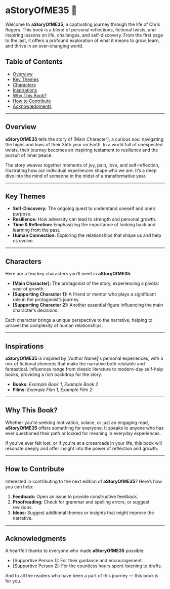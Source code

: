# aStoryOfME35 📖

Welcome to **aStoryOfME35**, a captivating journey through the life of Chris Rogers. This book is a blend of personal reflections, fictional twists, and inspiring lessons on life, challenges, and self-discovery. From the first page to the last, it offers a profound exploration of what it means to grow, learn, and thrive in an ever-changing world.

## Table of Contents

- [Overview](#overview)
- [Key Themes](#key-themes)
- [Characters](#characters)
- [Inspirations](#inspirations)
- [Why This Book?](#why-this-book)
- [How to Contribute](#how-to-contribute)
- [Acknowledgments](#acknowledgments)

---

## Overview

**aStoryOfME35** tells the story of [Main Character], a curious soul navigating the highs and lows of their 35th year on Earth. In a world full of unexpected twists, their journey becomes an inspiring testament to resilience and the pursuit of inner peace.

The story weaves together moments of joy, pain, love, and self-reflection, illustrating how our individual experiences shape who we are. It’s a deep dive into the mind of someone in the midst of a transformative year.

---

## Key Themes

- **Self-Discovery:** The ongoing quest to understand oneself and one’s purpose.
- **Resilience:** How adversity can lead to strength and personal growth.
- **Time & Reflection:** Emphasizing the importance of looking back and learning from the past.
- **Human Connection:** Exploring the relationships that shape us and help us evolve.

---

## Characters

Here are a few key characters you’ll meet in **aStoryOfME35**:

- **[Main Character]:** The protagonist of the story, experiencing a pivotal year of growth.
- **[Supporting Character 1]:** A friend or mentor who plays a significant role in the protagonist’s journey.
- **[Supporting Character 2]:** Another essential figure influencing the main character’s decisions.
  
Each character brings a unique perspective to the narrative, helping to unravel the complexity of human relationships.

---

## Inspirations

**aStoryOfME35** is inspired by [Author Name]'s personal experiences, with a mix of fictional elements that make the narrative both relatable and fantastical. Influences range from classic literature to modern-day self-help books, providing a rich backdrop for the story.

- **Books:** *Example Book 1*, *Example Book 2*
- **Films:** *Example Film 1*, *Example Film 2*

---

## Why This Book?

Whether you're seeking motivation, solace, or just an engaging read, **aStoryOfME35** offers something for everyone. It speaks to anyone who has ever questioned their path or looked for meaning in everyday experiences.

If you've ever felt lost, or if you're at a crossroads in your life, this book will resonate deeply and offer insight into the power of reflection and growth.

---

## How to Contribute

Interested in contributing to the next edition of **aStoryOfME35**? Here’s how you can help:

1. **Feedback:** Open an issue to provide constructive feedback.
2. **Proofreading:** Check for grammar and spelling errors, or suggest revisions.
3. **Ideas:** Suggest additional themes or insights that might improve the narrative.

---

## Acknowledgments

A heartfelt thanks to everyone who made **aStoryOfME35** possible:

- [Supportive Person 1]: For their guidance and encouragement.
- [Supportive Person 2]: For the countless hours spent listening to drafts.

And to all the readers who have been a part of this journey — this book is for you.
